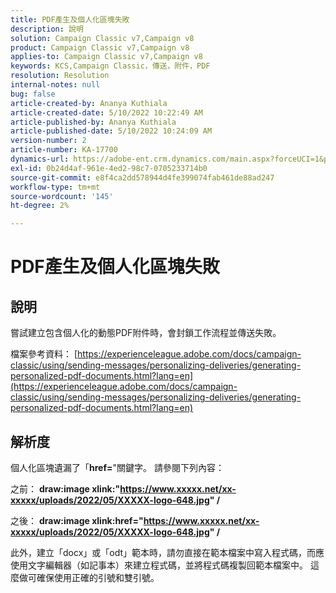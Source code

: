 ```yaml
---
title: PDF產生及個人化區塊失敗
description: 說明
solution: Campaign Classic v7,Campaign v8
product: Campaign Classic v7,Campaign v8
applies-to: Campaign Classic v7,Campaign v8
keywords: KCS,Campaign Classic，傳送，附件，PDF
resolution: Resolution
internal-notes: null
bug: false
article-created-by: Ananya Kuthiala
article-created-date: 5/10/2022 10:22:49 AM
article-published-by: Ananya Kuthiala
article-published-date: 5/10/2022 10:24:09 AM
version-number: 2
article-number: KA-17700
dynamics-url: https://adobe-ent.crm.dynamics.com/main.aspx?forceUCI=1&pagetype=entityrecord&etn=knowledgearticle&id=093ce123-4bd0-ec11-a7b5-0022480a8e40
exl-id: 0b24d4af-961e-4ed2-98c7-0705233714b0
source-git-commit: e8f4ca2dd578944d4fe399074fab461de88ad247
workflow-type: tm+mt
source-wordcount: '145'
ht-degree: 2%

---
```


# PDF產生及個人化區塊失敗

## 說明


嘗試建立包含個人化的動態PDF附件時，會封鎖工作流程並傳送失敗。

檔案參考資料： [https://experienceleague.adobe.com/docs/campaign-classic/using/sending-messages/personalizing-deliveries/generating-personalized-pdf-documents.html?lang=en](https://experienceleague.adobe.com/docs/campaign-classic/using/sending-messages/personalizing-deliveries/generating-personalized-pdf-documents.html?lang=en)


## 解析度


個人化區塊遺漏了「<b>href=</b>&quot;關鍵字。 請參閱下列內容：

之前：
<b>draw:image xlink:&quot;https://www.xxxxx.net/xx-xxxxx/uploads/2022/05/XXXXX-logo-648.jpg&quot; /</b>

之後：
<b>draw:image xlink:href=&quot;https://www.xxxxx.net/xx-xxxxx/uploads/2022/05/XXXXX-logo-648.jpg&quot; /</b>

此外，建立「docx」或「odt」範本時，請勿直接在範本檔案中寫入程式碼，而應使用文字編輯器（如記事本）來建立程式碼，並將程式碼複製回範本檔案中。 這麼做可確保使用正確的引號和雙引號。
